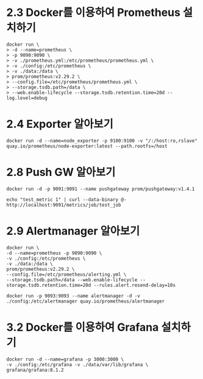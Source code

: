 # 2.3 Docker를 이용하여 Prometheus 설치하기

```vim
docker run \
> -d --name=prometheus \
> -p 9090:9090 \
> -v ./prometheus.yml:/etc/prometheus/prometheus.yml \
> -v ./config:/etc/prometheus \
> -v ./data:/data \
> prom/prometheus:v2.29.2 \
> --config.file=/etc/prometheus/prometheus.yml \
> --storage.tsdb.path=/data \
> --web.enable-lifecycle --storage.tsdb.retention.time=20d --log.level=debug
```

# 2.4 Exporter 알아보기

```vim
docker run -d --name=node_exporter -p 9100:9100 -v "/:/host:ro,rslave" quay.io/prometheus/node-exporter:latest --path.rootfs=/host
```

# 2.8 Push GW 알아보기

```vim
docker run -d -p 9091:9091 --name pushgateway prom/pushgateway:v1.4.1
```

```vim
echo "test_metric 1" | curl --data-binary @- http://localhost:9091/metrics/job/test_job
```

# 2.9 Alertmanager 알아보기
```vim
docker run \
-d --name=prometheus -p 9090:9090 \
-v ./config:/etc/prometheus \
-v ./data:/data \
prom/prometheus:v2.29.2 \
--config.file=/etc/prometheus/alerting.yml \
--storage.tsdb.path=/data --web.enable-lifecycle --storage.tsdb.retention.time=20d --rules.alert.resend-delay=10s
```

```vim
docker run -p 9093:9093 --name alertmanager -d -v ./config:/etc/alertmanager quay.io/prometheus/alertmanager
```

# 3.2 Docker를 이용하여 Grafana 설치하기

```vim
docker run -d --name=grafana -p 3000:3000 \
-v ./config:/etc/grafana -v ./data/var/lib/grafana \
grafana/grafana:8.1.2
```